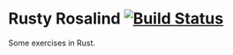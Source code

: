 # Rusty Rosalind [![Build Status](https://travis-ci.org/featureenvy/rusty-exercises.svg?branch=master)](https://travis-ci.org/featureenvy/rusty-exercises)

Some exercises in Rust.
